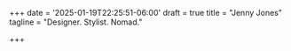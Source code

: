 +++
date = '2025-01-19T22:25:51-06:00'
draft = true
title = "Jenny Jones"
tagline = "Designer. Stylist. Nomad."

+++

